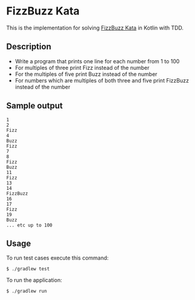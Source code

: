 # FizzBuzz Kata 

This is the implementation for solving [FizzBuzz Kata](https://kata-log.rocks/fizz-buzz-kata) in Kotlin with TDD.

## Description

- Write a program that prints one line for each number from 1 to 100
- For multiples of three print Fizz instead of the number
- For the multiples of five print Buzz instead of the number
- For numbers which are multiples of both three and five print FizzBuzz instead of the number

## Sample output

```
1
2
Fizz
4
Buzz
Fizz
7
8
Fizz
Buzz
11
Fizz
13
14
FizzBuzz
16
17
Fizz
19
Buzz
... etc up to 100
```

## Usage

To run test cases execute this command:

`$ ./gradlew test`

To run the application:

`$ ./gradlew run`
